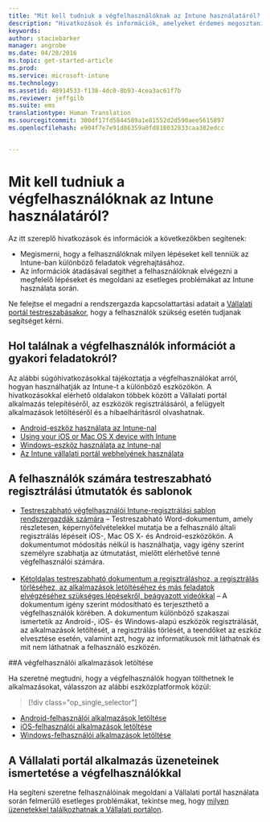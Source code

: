 ```yaml
---
title: "Mit kell tudniuk a végfelhasználóknak az Intune használatáról? | Microsoft Intune"
description: "Hivatkozások és információk, amelyeket érdemes megosztani a végfelhasználókkal"
keywords: 
author: staciebarker
manager: angrobe
ms.date: 04/28/2016
ms.topic: get-started-article
ms.prod: 
ms.service: microsoft-intune
ms.technology: 
ms.assetid: 48914533-f138-4dc0-8b93-4cea3ac61f7b
ms.reviewer: jeffgilb
ms.suite: ems
translationtype: Human Translation
ms.sourcegitcommit: 300df17fd5844589a1e81552d2d590aee5615897
ms.openlocfilehash: e904f7e7e91d86359a0fd818032833caa382edcc


---
```




# Mit kell tudniuk a végfelhasználóknak az Intune használatáról?

Az itt szereplő hivatkozások és információk a következőkben segítenek:

- Megismerni, hogy a felhasználóknak milyen lépéseket kell tenniük az Intune-ban különböző feladatok végrehajtásához.
- Az információk átadásával segíthet a felhasználóknak elvégezni a megfelelő lépéseket és megoldani az esetleges problémákat az Intune használata során.

Ne felejtse el megadni a rendszergazda kapcsolattartási adatait a [Vállalati portál testreszabásakor](/Intune/get-started/start-with-a-paid-subscription-to-microsoft-intune-step-7), hogy a felhasználók szükség esetén tudjanak segítséget kérni.


## Hol találnak a végfelhasználók információt a gyakori feladatokról?

Az alábbi súgóhivatkozásokkal tájékoztatja a végfelhasználókat arról, hogyan használhatják az Intune-t a különböző eszközökön. A hivatkozásokkal elérhető oldalakon többek között a Vállalati portál alkalmazás telepítéséről, az eszközök regisztrálásáról, a felügyelt alkalmazások letöltéséről és a hibaelhárításról olvashatnak.

- [Android-eszköz használata az Intune-nal](/Intune/EndUser/using-your-android-device-with-intune)
- [Using your iOS or Mac OS X device with Intune](/Intune/EndUser/using-your-ios-or-mac-os-x-device-with-intune)
- [Windows-eszköz használata az Intune-nal](/Intune/EndUser/using-your-windows-device-with-intune)
- [Az Intune vállalati portál webhelyének használata](/Intune/EndUser/using-the-intune-company-portal-website)


## A felhasználók számára testreszabható regisztrálási útmutatók és sablonok

- [Testreszabható végfelhasználói Intune-regisztrálási sablon rendszergazdák számára](https://gallery.technet.microsoft.com/End-user-Intune-enrollment-55dfd64a) – Testreszabható Word-dokumentum, amely részletesen, képernyőfelvételekkel mutatja be a felhasználó általi regisztrálás lépéseit iOS-, Mac OS X- és Android-eszközökön. A dokumentumot módosítás nélkül is használhatja, vagy igény szerint személyre szabhatja az útmutatást, mielőtt elérhetővé tenné végfelhasználói számára.</br></br>
- [Kétoldalas testreszabható dokumentum a regisztráláshoz, a regisztrálás törléséhez, az alkalmazások letöltéséhez és más feladatok elvégzéséhez szükséges lépésekről, beágyazott videókkal](https://gallery.technet.microsoft.com/Intune-End-User-Enrollment-3a0c9b0c#content) – A dokumentum igény szerint módosítható és terjeszthető a végfelhasználók körében. A dokumentum különböző szakaszai ismertetik az Android-, iOS- és Windows-alapú eszközök regisztrálását, az alkalmazások letöltését, a regisztrálás törlését, a teendőket az eszköz elvesztése esetén, valamint azt, hogy az informatikusok mit láthatnak és mit nem láthatnak a felhasználó eszközén.

##A végfelhasználói alkalmazások letöltése

Ha szeretné megtudni, hogy a végfelhasználók hogyan tölthetnek le alkalmazásokat, válasszon az alábbi eszközplatformok közül:

> [!div class="op_single_selector"]
- [Android-felhasználói alkalmazások letöltése](how-your-android-users-get-their-apps.md)
- [iOS-felhasználói alkalmazások letöltése](how-your-ios-users-get-their-apps.md)
- [Windows-felhasználói alkalmazások letöltése](how-your-windows-users-get-their-apps.md)

## A Vállalati portál alkalmazás üzeneteinek ismertetése a végfelhasználókkal

Ha segíteni szeretne felhasználóinak megoldani a Vállalati portál használata során felmerülő esetleges problémákat, tekintse meg, hogy [milyen üzenetekkel találkozhatnak a Vállalati portálon](/Intune/Plan-Design/help-end-users-understand-company-portal-app-messages).



<!--HONumber=Jul16_HO4-->


